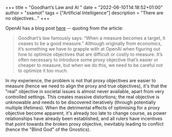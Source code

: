 +++
title = "Goodhart’s Law and AI "
date = "2022-06-10T14:18:52+01:00"
author = "ssamot"
tags = ["Artificial Intelligence"]
description = "There are no objectives..."
+++

OpenAI has a blog post [here](https://openai.com/blog/measuring-goodharts-law) -- quoting from the article:

> Goodhart’s law famously says: “When a measure becomes a target, it ceases to be a good measure.” Although originally from economics, it’s something we have to grapple with at OpenAI when figuring out how to optimize objectives that are difficult or costly to measure. It’s often necessary to introduce some proxy objective that’s easier or cheaper to measure, but when we do this, we need to be careful not to optimize it too much.

In my experience, the problem is not that proxy objectives are easier to measure (hence we need to align the proxy and true objectives), it's that the "real" objective in societal issues is almost never available, apart from very controlled settings. This creates massive distortions; the real objective is unknowable and needs to be discovered iteratively (through potentially multiple lifetimes). When the detrimental effects of optimising for a proxy objective become apparent, it's already too late to change course, as power relationships have already been established, and all rulers have incentives that point towards the broken proxy objective, inevitably leading to conflict (hence the "Blind God" of the Gnostics).
